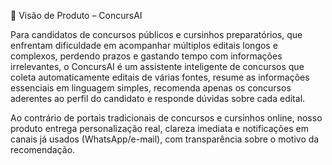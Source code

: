 
🌟 Visão de Produto – ConcursAI

Para candidatos de concursos públicos e cursinhos preparatórios,
que enfrentam dificuldade em acompanhar múltiplos editais longos e complexos, perdendo prazos e gastando tempo com informações irrelevantes,
o ConcursAI é um assistente inteligente de concursos
que coleta automaticamente editais de várias fontes, resume as informações essenciais em linguagem simples, recomenda apenas os concursos aderentes ao perfil do candidato e responde dúvidas sobre cada edital.

Ao contrário de portais tradicionais de concursos e cursinhos online,
nosso produto entrega personalização real, clareza imediata e notificações em canais já usados (WhatsApp/e-mail), com transparência sobre o motivo da recomendação.
